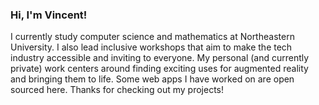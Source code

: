### Hi, I'm Vincent!  
I currently study computer science and mathematics at Northeastern University. I also lead inclusive workshops that aim to make the tech industry accessible and inviting to everyone. My personal (and currently private) work centers around finding exciting uses for augmented reality and bringing them to life. Some web apps I have worked on are open sourced here. Thanks for checking out my projects!
